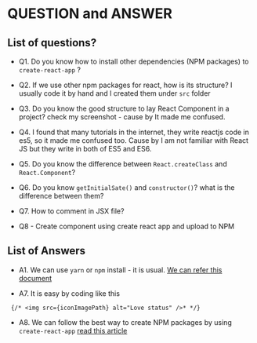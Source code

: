 # QUESTION and ANSWER

## List of questions?

* Q1. Do you know how to install other dependencies (NPM packages) to `create-react-app` ?

* Q2. If we use other npm packages for react, how is its structure? I usually code it by hand and I created them under `src` folder 

* Q3. Do you know the good structure to lay React Component in a project? check my screenshot - cause by It made me confused.

* Q4. I found that many tutorials in the internet, they write reactjs code in es5, so it made me confused too. Cause by I am not familiar with React JS but they write in both of ES5 and ES6.

* Q5. Do you know the difference between `React.createClass` and `React.Component`?

* Q6. Do you know `getInitialSate()` and `constructor()`? what is the difference between them? 

* Q7. How to comment in JSX file?
 
* Q8 - Create component using create react app and upload to NPM
 
## List of Answers
* A1. We can use `yarn` or `npm` install - it is usual. [We can refer this document](https://github.com/facebookincubator/create-react-app/blob/master/packages/react-scripts/template/README.md#installing-a-dependency)

* A7. It is easy by coding like this
```
 {/* <img src={iconImagePath} alt="Love status" />* */}
 ```

* A8. We can follow the best way to create NPM packages by using `create-react-app` [read this article](https://medium.com/@lokhmakov/best-way-to-create-npm-packages-with-create-react-app-b24dd449c354)
